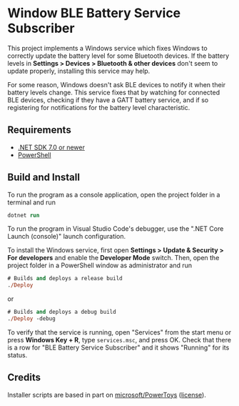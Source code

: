 # Window BLE Battery Service Subscriber

This project implements a Windows service which fixes Windows to correctly update the battery level for some Bluetooth devices. If the battery levels in **Settings > Devices > Bluetooth & other devices** don't seem to update properly, installing this service may help.

For some reason, Windows doesn't ask BLE devices to notify it when their battery levels change. This service fixes that by watching for connected BLE devices, checking if they have a GATT battery service, and if so registering for notifications for the battery level characteristic.

## Requirements

* [.NET SDK 7.0 or newer](https://dotnet.microsoft.com/en-us/download/dotnet)
* [PowerShell](https://aka.ms/powershell-release?tag=stable)

## Build and Install

To run the program as a console application, open the project folder in a terminal and run
```ps
dotnet run
```

To run the program in Visual Studio Code's debugger, use the ".NET Core Launch (console)" launch configuration.

To install the Windows service, first open **Settings > Update & Security > For developers** and enable the **Developer Mode** switch. Then, open the project folder in a PowerShell window as administrator and run

```ps
# Builds and deploys a release build
./Deploy
```
or
```ps
# Builds and deploys a debug build
./Deploy -debug
```

To verify that the service is running, open "Services" from the start menu or press **Windows Key + R**, type `services.msc`, and press OK. Check that there is a row for "BLE Battery Service Subscriber" and it shows "Running" for its status.

## Credits

Installer scripts are based in part on [microsoft/PowerToys](https://github.com/microsoft/PowerToys) ([license](https://github.com/microsoft/PowerToys/blob/main/LICENSE)).
